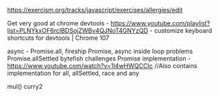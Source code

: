 https://exercism.org/tracks/javascript/exercises/allergies/edit

Get very good at chrome devtools - https://www.youtube.com/playlist?list=PLNYkxOF6rcIBDSojZWBv4QJNoT4GNYzQD
    - customize keyboard shortcuts for devtools | Chrome 107

async - 
    Promise.all, fireship Promise, async inside loop problems
    Promise.allSettled
    bytefish challenges
    Promise implementation - https://www.youtube.com/watch?v=1l4wHWQCCIc
        //Also contains implementation for all, allSettled, race and any

mul()
curry2


